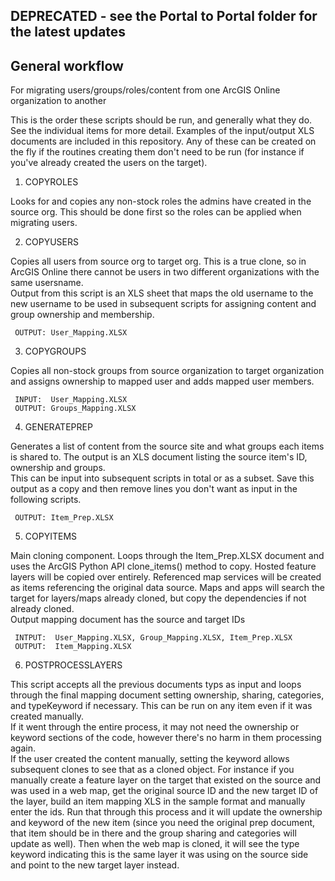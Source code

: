 ## DEPRECATED - see the Portal to Portal folder for the latest updates

## General workflow 
For migrating users/groups/roles/content from one ArcGIS Online organization to another

This is the order these scripts should be run, and generally what they do.  See the individual items for more detail. 
Examples of the input/output XLS documents are included in this repository.  Any of these can be created on the fly if the routines creating them don't need to be run (for instance if you've already created the users on the target). 

1. COPYROLES

Looks for and copies any non-stock roles the admins have created in the source org.  This should be done first so the roles can be applied when migrating users. 

2. COPYUSERS

Copies all users from source org to target org.  This is a true clone, so in ArcGIS Online there cannot be users in two different organizations with the same usersname.  
Output from this script is an XLS sheet that maps the old username to the new username to be used in subsequent scripts for assigning content and group ownership and membership. 
     
     OUTPUT: User_Mapping.XLSX

3. COPYGROUPS

Copies all non-stock groups from source organization to target organization and assigns ownership to mapped user and adds mapped user members.
     
     INPUT:  User_Mapping.XLSX
     OUTPUT: Groups_Mapping.XLSX

4. GENERATEPREP

Generates a list of content from the source site and what groups each items is shared to.  The output is an XLS document listing the source item's ID, ownership and groups.  
This can be input into subsequent scripts in total or as a subset.  Save this output as a copy and then remove lines you don't want as input in the following scripts. 
     
     OUTPUT: Item_Prep.XLSX

5. COPYITEMS

Main cloning component.  Loops through the Item_Prep.XLSX document and uses the ArcGIS Python API clone_items() method to copy.  Hosted feature layers will be copied over entirely.  Referenced map services will be created as items referencing the original data source.  Maps and apps will search the target for layers/maps already cloned, but copy the dependencies if not already cloned.  
Output mapping document has the source and target IDs
     
     INTPUT:  User_Mapping.XLSX, Group_Mapping.XLSX, Item_Prep.XLSX
     OUTPUT:  Item_Mapping.XLSX

6. POSTPROCESSLAYERS

This script accepts all the previous documents typs as input and loops through the final mapping document setting ownership, sharing, categories, and typeKeyword if necessary.   This can be run on any item even if it was created manually.  
If it went through the entire process, it may not need the ownership or keyword sections of the code, however there's no harm in them processing again.  
If the user created the content manually, setting the keyword allows subsequent clones to see that as a cloned object.  For instance if you manually create a feature layer on the target that existed on the source and was used in a web map, get the original source ID and the new target ID of the layer, build an item mapping XLS in the sample format and manually enter the ids.  Run that through this process and it will update the ownership and keyword of the new item (since you need the original prep document, that item should be in there and the group sharing and categories will update as well).  Then when the web map is cloned, it will see the type keyword indicating this is the same layer it was using on the source side and point to the new target layer instead. 
